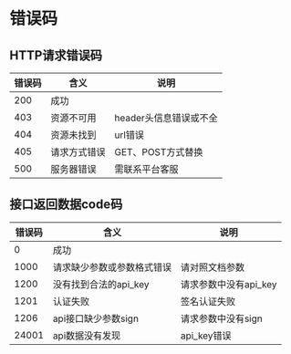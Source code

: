 # 错误码

## HTTP请求错误码

| 错误码 | 含义 | 说明 |
| --- | --- | --- |
| 200 | 成功 |  |
| 403 | 资源不可用 | header头信息错误或不全 |
| 404 | 资源未找到 | url错误 |
| 405 | 请求方式错误 | GET、POST方式替换 |
| 500 | 服务器错误 | 需联系平台客服 |

## 接口返回数据code码

| 错误码 | 含义 | 说明 |
| --- | --- | --- |
| 0 | 成功 |  |
| 1000 | 请求缺少参数或参数格式错误 | 请对照文档参数 |
| 1200 | 没有找到合法的api_key | 请求参数中没有api_key |
| 1201 | 认证失败 | 签名认证失败 |
| 1206 | api接口缺少参数sign | 请求参数中没有sign |
| 24001 | api数据没有发现 | api_key错误 |

